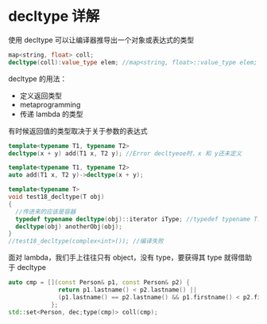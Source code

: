 # decltype 详解

使用 decltype 可以让编译器推导出一个对象或表达式的类型
```C++
map<string, float> coll;
decltype(coll):value_type elem; //map<string, float>::value_type elem;
```


decltype 的用法：
- 定义返回类型
- metaprogramming
- 传递 lambda 的类型

有时候返回值的类型取决于关于参数的表达式
```C++
template<typename T1, typename T2>
decltype(x + y) add(T1 x, T2 y); //Error decltyeoe时，x 和 y还未定义

template<typename T1, typename T2>
auto add(T1 x, T2 y)->decltype(x + y);
```

```C++
template<typename T>
void test18_decltype(T obj)
{
  //传进来的应该是容器
  typedef typename decltype(obj)::iterator iType; //typedef typename T::iterator iType;
  decltype(obj) anotherObj(obj);
}
//test18_decltype(complex<int>()); //编译失败
```

面对 lambda，我们手上往往只有 object，没有 type，要获得其 type 就得借助于 decltype
```C++
auto cmp = [](const Person& p1, const Person& p2) {
              return p1.lastname() < p2.lastname() ||
              (p1.lastname() == p2.lastname() && p1.firstname() < p2.firstname());
            };
std::set<Person, dec;type(cmp)> coll(cmp);
```
